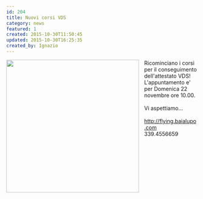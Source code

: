 ```yaml
---
id: 204
title: Nuovi corsi VDS
category: news
featured: 1
created: 2015-10-30T11:50:45
updated: 2015-10-30T16:25:35
created_by: Ignazio
---
```

<p>
 <img border="0" src="../images/stories/baby-pilots.jpg" style="padding-right: 1em; float: left;" width="350"/>
 <span>
  Ricominciano i corsi per il conseguimento dell'attestato VDS!
 </span>
 <br/>
 L'appuntamento e' per Domenica 22 novembre ore 10.00.
 <br/>
 <br/>
 Vi aspettiamo...
 <br/>
 <br/>
 <a href="http://flying.baialupo.com" target="_blank">
  http://flying.baialupo.com
 </a>
 <br/>
 339.4556659
</p>
